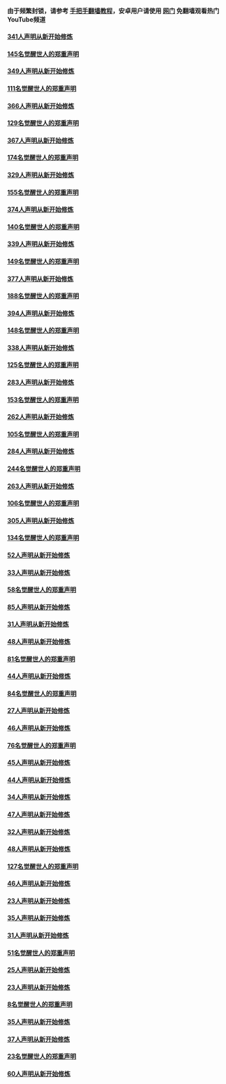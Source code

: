 #### 由于频繁封锁，请参考 [手把手翻墙教程](https://github.com/gfw-breaker/guides/wiki/)，安卓用户请使用 [网门](https://github.com/gfw-breaker/nogfw/blob/master/dl.md?t=06270301) 免翻墙观看热门YouTube频道 

#### [341人声明从新开始修炼](../pages/91/427255.md?t=06270301) 

#### [145名觉醒世人的郑重声明](../pages/91/427254.md?t=06270301) 

#### [349人声明从新开始修炼](../pages/91/426969.md?t=06270301) 

#### [111名觉醒世人的郑重声明](../pages/91/426968.md?t=06270301) 

#### [366人声明从新开始修炼](../pages/91/426737.md?t=06270301) 

#### [129名觉醒世人的郑重声明](../pages/91/426736.md?t=06270301) 

#### [367人声明从新开始修炼](../pages/91/426421.md?t=06270301) 

#### [174名觉醒世人的郑重声明](../pages/91/426420.md?t=06270301) 

#### [329人声明从新开始修炼](../pages/91/426139.md?t=06270301) 

#### [155名觉醒世人的郑重声明](../pages/91/426138.md?t=06270301) 

#### [374人声明从新开始修炼](../pages/91/425811.md?t=06270301) 

#### [140名觉醒世人的郑重声明](../pages/91/425810.md?t=06270301) 

#### [339人声明从新开始修炼](../pages/91/425690.md?t=06270301) 

#### [149名觉醒世人的郑重声明](../pages/91/425689.md?t=06270301) 

#### [377人声明从新开始修炼](../pages/91/424867.md?t=06270301) 

#### [188名觉醒世人的郑重声明](../pages/91/424866.md?t=06270301) 

#### [394人声明从新开始修炼](../pages/91/423914.md?t=06270301) 

#### [148名觉醒世人的郑重声明](../pages/91/423913.md?t=06270301) 

#### [338人声明从新开始修炼](../pages/91/423540.md?t=06270301) 

#### [125名觉醒世人的郑重声明](../pages/91/423539.md?t=06270301) 

#### [283人声明从新开始修炼](../pages/91/423296.md?t=06270301) 

#### [153名觉醒世人的郑重声明](../pages/91/423295.md?t=06270301) 

#### [262人声明从新开始修炼](../pages/91/423004.md?t=06270301) 

#### [105名觉醒世人的郑重声明](../pages/91/423003.md?t=06270301) 

#### [284人声明从新开始修炼](../pages/91/422707.md?t=06270301) 

#### [244名觉醒世人的郑重声明](../pages/91/422706.md?t=06270301) 

#### [263人声明从新开始修炼](../pages/91/422553.md?t=06270301) 

#### [106名觉醒世人的郑重声明](../pages/91/422552.md?t=06270301) 

#### [305人声明从新开始修炼](../pages/91/422153.md?t=06270301) 

#### [134名觉醒世人的郑重声明](../pages/91/422152.md?t=06270301) 

#### [52人声明从新开始修炼](../pages/91/421846.md?t=06270301) 

#### [33人声明从新开始修炼](../pages/91/421804.md?t=06270301) 

#### [58名觉醒世人的郑重声明](../pages/91/421845.md?t=06270301) 

#### [85人声明从新开始修炼](../pages/91/421769.md?t=06270301) 

#### [31人声明从新开始修炼](../pages/91/421763.md?t=06270301) 

#### [48人声明从新开始修炼](../pages/91/421605.md?t=06270301) 

#### [81名觉醒世人的郑重声明](../pages/91/421656.md?t=06270301) 

#### [44人声明从新开始修炼](../pages/91/421544.md?t=06270301) 

#### [84名觉醒世人的郑重声明](../pages/91/421543.md?t=06270301) 

#### [27人声明从新开始修炼](../pages/91/421465.md?t=06270301) 

#### [46人声明从新开始修炼](../pages/91/421454.md?t=06270301) 

#### [76名觉醒世人的郑重声明](../pages/91/421453.md?t=06270301) 

#### [45人声明从新开始修炼](../pages/91/421452.md?t=06270301) 

#### [44人声明从新开始修炼](../pages/91/421422.md?t=06270301) 

#### [34人声明从新开始修炼](../pages/91/421322.md?t=06270301) 

#### [47人声明从新开始修炼](../pages/91/421264.md?t=06270301) 

#### [32人声明从新开始修炼](../pages/91/421225.md?t=06270301) 

#### [48人声明从新开始修炼](../pages/91/421202.md?t=06270301) 

#### [127名觉醒世人的郑重声明](../pages/91/421224.md?t=06270301) 

#### [46人声明从新开始修炼](../pages/91/421203.md?t=06270301) 

#### [23人声明从新开始修炼](../pages/91/421138.md?t=06270301) 

#### [35人声明从新开始修炼](../pages/91/421122.md?t=06270301) 

#### [31人声明从新开始修炼](../pages/91/421081.md?t=06270301) 

#### [51名觉醒世人的郑重声明](../pages/91/421080.md?t=06270301) 

#### [25人声明从新开始修炼](../pages/91/421020.md?t=06270301) 

#### [23人声明从新开始修炼](../pages/91/420884.md?t=06270301) 

#### [8名觉醒世人的郑重声明](../pages/91/420883.md?t=06270301) 

#### [35人声明从新开始修炼](../pages/91/420809.md?t=06270301) 

#### [37人声明从新开始修炼](../pages/91/420766.md?t=06270301) 

#### [23名觉醒世人的郑重声明](../pages/91/420765.md?t=06270301) 

#### [60人声明从新开始修炼](../pages/91/420727.md?t=06270301) 

